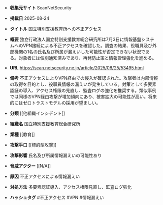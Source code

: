 - **収集元サイト**
ScanNetSecurity

- **掲載日**
2025-08-24

- **タイトル**
国立特別支援教育所への不正アクセス

- **概要**
独立行政法人国立特別支援教育総合研究所は7月3日に情報基盤システムへのVPN接続による不正アクセスを確認した。調査の結果、役職員及び外部機関の1名の氏名及び所属が漏えいした可能性が否定できない状況である。対象者には個別通知済みであり、再発防止策と情報管理強化を進める。

- **URL**
https://scan.netsecurity.ne.jp/article/2025/08/25/53495.html

- **備考**
不正アクセスによりVPN経由での侵入が確認された。攻撃者は内部情報の取得を目的とし、役職員情報の漏えいが発生している。対策として多要素認証の導入、アクセス権限の見直し、監査ログの強化を推奨する。類似事例では同様のVPN経由攻撃が増加傾向にあり、被害拡大の可能性が高い。将来的にはゼロトラストモデルの採用が望ましい。

- **分類**
[[他組織インシデント]]

- **組織名**
国立特別支援教育総合研究所

- **業種**
[[教育]]

- **攻撃手口**
[[標的型攻撃]]

- **攻撃影響**
氏名及び所属情報漏えいの可能性あり

- **脅威アクター**
[[N/A]]

- **原因**
不正アクセスによる情報漏えい

- **対処方法**
多要素認証導入、アクセス権限見直し、監査ログ強化

- **ハッシュタグ**
#不正アクセス #VPN #情報漏えい
